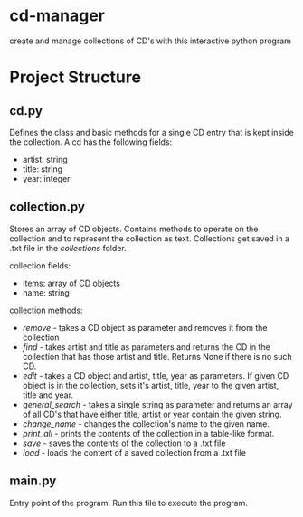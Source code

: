 # cd-manager
create and manage collections of CD's with this interactive python program


# Project Structure

## cd.py
Defines the class and basic methods for a single CD entry that is kept inside the collection.
A cd has the following fields:
* artist: string
* title: string
* year: integer

## collection.py
Stores an array of CD objects. Contains methods to operate on the collection and to represent the collection as text.
Collections get saved in a .txt file in the *collections* folder.

collection fields:
* items: array of CD objects
* name: string

collection methods:
* *remove* - takes a CD object as parameter and removes it from the collection
* *find* - takes artist and title as parameters and returns the CD in the collection that has those artist and title.
Returns None if there is no such CD.
* *edit* - takes a CD object and artist, title, year as parameters. If given CD object is in the collection, sets it's artist, title, year to the given artist, title and year.
* *general_search* - takes a single string as parameter and returns an array of all CD's that have either title, artist or year contain the given string.
* *change_name* - changes the collection's name to the given name.
* *print_all* - prints the contents of the collection in a table-like format.
* *save* - saves the contents of the collection to a .txt file
* *load* - loads the content of a saved collection from a .txt file

## main.py
Entry point of the program. Run this file to execute the program.
